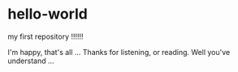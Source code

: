 # hello-world
my first repository !!!!!!

I'm happy, that's all ...
Thanks for listening, or reading. Well you've understand ...
